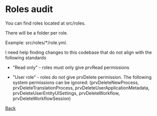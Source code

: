 # Roles audit

You can find roles located at src/roles. 

There will be a folder per role.

Example: src/roles/*/role.yml.

I need help finding changes to this codebase that do not align with the following standards

- "Read only" - roles must only give prvRead permissions

- "User role" - roles do not give prvDelete permission. The following system permissions can be ignored: (prvDeleteNewProcess, prvDeleteTranslationProcess, prvDeleteUserApplicationMetadata, prvDeleteUserEntityUISettings, prvDeleteWorkflow, prvDeleteWorkflowSession)

[Back](Prompt.prompt.md)
